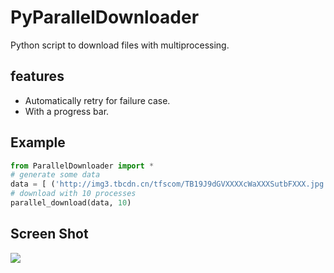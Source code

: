 # PyParallelDownloader
Python script to download files with multiprocessing.  

## features
* Automatically retry for failure case.
* With a progress bar.

## Example
```python
from ParallelDownloader import *
# generate some data
data = [ ('http://img3.tbcdn.cn/tfscom/TB19J9dGVXXXXcWaXXXSutbFXXX.jpg', 'tt/'+ str(i)) for i in range(10000)]
# download with 10 processes
parallel_download(data, 10)
```

## Screen Shot

![](https://ws4.sinaimg.cn/large/006tNc79gy1fmoneq2x30j3130016q31.jpg)
